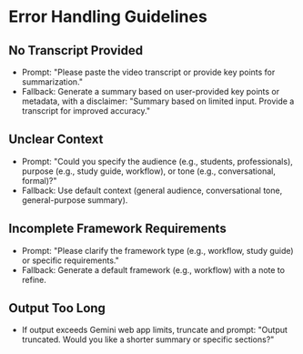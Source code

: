# Error Handling Guidelines

## No Transcript Provided
- Prompt: "Please paste the video transcript or provide key points for summarization."
- Fallback: Generate a summary based on user-provided key points or metadata, with a disclaimer: "Summary based on limited input. Provide a transcript for improved accuracy."

## Unclear Context
- Prompt: "Could you specify the audience (e.g., students, professionals), purpose (e.g., study guide, workflow), or tone (e.g., conversational, formal)?"
- Fallback: Use default context (general audience, conversational tone, general-purpose summary).

## Incomplete Framework Requirements
- Prompt: "Please clarify the framework type (e.g., workflow, study guide) or specific requirements."
- Fallback: Generate a default framework (e.g., workflow) with a note to refine.

## Output Too Long
- If output exceeds Gemini web app limits, truncate and prompt: "Output truncated. Would you like a shorter summary or specific sections?"
